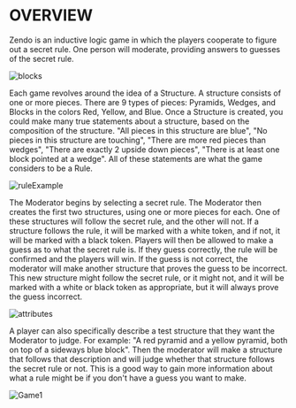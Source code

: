 # OVERVIEW
Zendo is an inductive logic game in which the players cooperate to figure out a secret rule. One person will moderate, providing answers to guesses of the secret rule. 

![blocks](https://user-images.githubusercontent.com/14614789/175982044-1c431e8d-51a5-498e-a571-99b3d85da6fc.jpg)

Each game revolves around the idea of a Structure. A structure consists of one or more pieces. There are 9 types of pieces: Pyramids, Wedges, and Blocks in the colors Red, Yellow, and Blue. Once a Structure is created, you could make many true statements about a structure, based on the composition of the structure. "All pieces in this structure are blue", "No pieces in this structure are touching", "There are more red pieces than wedges", "There are exactly 2 upside down pieces", "There is at least one block pointed at a wedge". All of these statements are what the game considers to be a Rule. 

![ruleExample](https://user-images.githubusercontent.com/14614789/175982083-0e19e808-a0f4-4924-8691-802c861934eb.jpg)

The Moderator begins by selecting a secret rule. The Moderator then creates the first two structures, using one or more pieces for each. One of these structures will follow the secret rule, and the other will not. If a structure follows the rule, it will be marked with a white token, and if not, it will be marked with a black token. Players will then be allowed to make a guess as to what the secret rule is. If they guess correctly, the rule will be confirmed and the players will win. If the guess is not correct, the moderator will make another structure that proves the guess to be incorrect. This new structure might follow the secret rule, or it might not, and it will be marked with a white or black token as appropriate, but it will always prove the guess incorrect. 

![attributes](https://user-images.githubusercontent.com/14614789/175982098-66ef5e25-4459-4f59-8988-29916d975bef.jpg)

A player can also specifically describe a test structure that they want the Moderator to judge. For example: "A red pyramid and a yellow pyramid, both on top of a sideways blue block". Then the moderator will make a structure that follows that description and will judge whether that structure follows the secret rule or not. This is a good way to gain more information about what a rule might be if you don't have a guess you want to make.

![Game1](https://user-images.githubusercontent.com/14614789/175982786-e0165edc-d9e8-4bd7-89ee-24f7a2cf3ba1.jpg)

